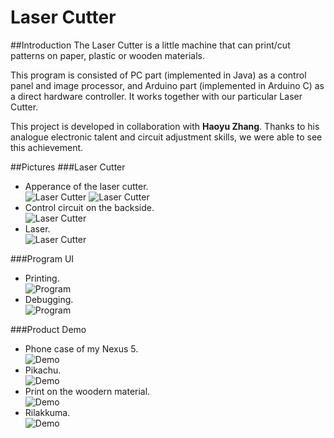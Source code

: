 Laser Cutter
============
##Introduction
The Laser Cutter is a little machine that can print/cut patterns on paper,
plastic or wooden materials.

This program is consisted of PC part (implemented in Java)
as a control panel and image processor,
and Arduino part (implemented in Arduino C) as a direct hardware controller.
It works together with our particular Laser Cutter.

This project is developed in collaboration with **Haoyu Zhang**.
Thanks to his analogue electronic talent and circuit adjustment skills,
we were able to see this achievement.

##Pictures
###Laser Cutter
* Apperance of the laser cutter.  
  ![Laser Cutter](/pic/lc_2.jpg)
  ![Laser Cutter](/pic/lc_4.jpg)
* Control circuit on the backside.  
  ![Laser Cutter](/pic/lc_1.jpg)
* Laser.  
  ![Laser Cutter](/pic/lc_3.jpg)

###Program UI
* Printing.  
![Program](/pic/sw_1.jpg)
* Debugging.  
![Program](/pic/sw_2.jpg)

###Product Demo
* Phone case of my Nexus 5.  
![Demo](/pic/demo_1.jpg)  
* Pikachu.  
![Demo](/pic/demo_2.jpg)  
* Print on the woodern material.  
![Demo](/pic/demo_3.jpg)  
* Rilakkuma.  
![Demo](/pic/demo_4.jpg)  

